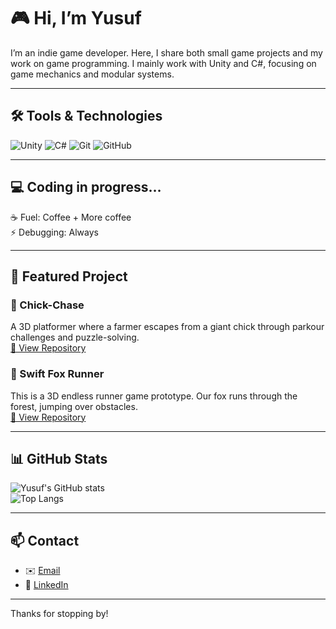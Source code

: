 # 🎮 Hi, I’m Yusuf

I’m an indie game developer. Here, I share both small game projects and my work on game programming. I mainly work with Unity and C#, focusing on game mechanics and modular systems.

---

## 🛠️ Tools & Technologies
![Unity](https://img.shields.io/badge/-Unity-000000?logo=unity&logoColor=white&style=flat)
![C#](https://img.shields.io/badge/-C%23-239120?logo=c-sharp&logoColor=white&style=flat)
![Git](https://img.shields.io/badge/-Git-F05032?logo=git&logoColor=white&style=flat)
![GitHub](https://img.shields.io/badge/-GitHub-181717?logo=github&logoColor=white&style=flat)

---

## 💻 Coding in progress…

☕ Fuel: Coffee + More coffee  
⚡ Debugging: Always

---

## 🚀 Featured Project

### 🐥 Chick-Chase  

A 3D platformer where a farmer escapes from a giant chick through parkour challenges and puzzle-solving. <br>
[🔗 View Repository](https://github.com/MYB-06/ChickChase-Devlog)

### 🦊 Swift Fox Runner

This is a 3D endless runner game prototype. Our fox runs through the forest, jumping over obstacles. <br>
[🔗 View Repository](https://github.com/MYB-06/Swift-Fox-Runner)

---

## 📊 GitHub Stats
![Yusuf's GitHub stats](https://github-readme-stats.vercel.app/api?username=MYB-06&show_icons=true&theme=radical)  
![Top Langs](https://github-readme-stats.vercel.app/api/top-langs/?username=MYB-06&layout=compact&theme=radical&v=2)

---

## 📫 Contact
- ✉️ [Email](mailto:06myb06@gmail.com)  
- 💼 [LinkedIn](https://www.linkedin.com/in/yusuf-b-bb39a037a/)  

---

Thanks for stopping by!
